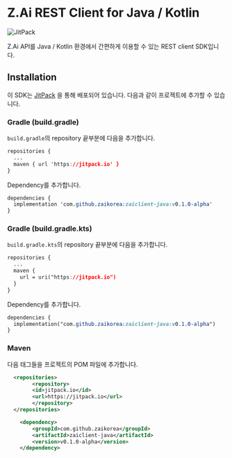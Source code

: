 # Z.Ai REST Client for Java / Kotlin

![JitPack](https://jitpack.io/v/zaikorea/zaiclient-java.svg)  

Z.Ai API를 Java / Kotlin 환경에서 간편하게 이용할 수 있는 REST client SDK입니다.



## Installation

이 SDK는 [JitPack](https://jitpack.io/#zaikorea/zaiclient-java) 을 통해 배포되어 있습니다. 다음과 같이 프로젝트에 추가할 수 있습니다.



### Gradle (build.gradle)

`build.gradle`의 repository 끝부분에 다음을 추가합니다.

```css
repositories {
  ...
  maven { url 'https://jitpack.io' }
}
```

Dependency를 추가합니다.

```css
dependencies {
  implementation 'com.github.zaikorea:zaiclient-java:v0.1.0-alpha'
}
```



### Gradle (build.gradle.kts)

`build.gradle.kts`의 repository 끝부분에 다음을 추가합니다.

```css
repositories {
  ...
  maven {
    url = uri("https://jitpack.io")
  }
}
```

Dependency를 추가합니다.

```css
dependencies {
  implementation("com.github.zaikorea:zaiclient-java:v0.1.0-alpha")
}
```



### Maven

다음 태그들을 프로젝트의 POM 파일에 추가합니다.

```xml
  <repositories>
		<repository>
	    <id>jitpack.io</id>
	    <url>https://jitpack.io</url>
		</repository>
  </repositories>
```

```xml
	<dependency>
		<groupId>com.github.zaikorea</groupId>
		<artifactId>zaiclient-java</artifactId>
		<version>v0.1.0-alpha</version>
	</dependency>
```

